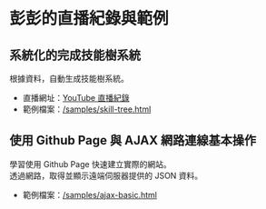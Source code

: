 # 彭彭的直播紀錄與範例

## 系統化的完成技能樹系統

根據資料，自動生成技能樹系統。

- 直播網址：[YouTube 直播紀錄](https://www.youtube.com/watch?v=tAKoBulUArg)
- 範例檔案：[/samples/skill-tree.html](https://github.com/cwpeng/live-samples/blob/master/samples/skill-tree.html)

## 使用 Github Page 與 AJAX 網路連線基本操作

學習使用 Github Page 快速建立實際的網站。  
透過網路，取得並顯示遠端伺服器提供的 JSON 資料。

- 範例檔案：[/samples/ajax-basic.html](https://github.com/cwpeng/live-samples/blob/master/samples/ajax-basic.html)
